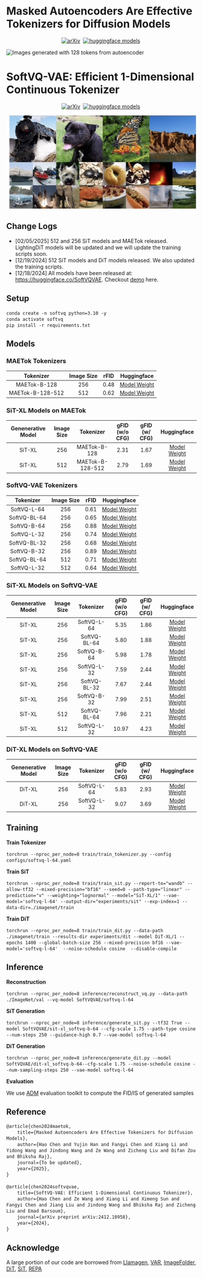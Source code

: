 # Masked Autoencoders Are Effective Tokenizers for Diffusion Models


<div align="center">

[![arXiv](https://img.shields.io/badge/arXiv%20paper-2410.01756-b31b1b.svg)](https://github.com/Hhhhhhao/continuous_tokenizer)&nbsp;
[![huggingface models](https://img.shields.io/badge/%F0%9F%A4%97%20Weights-yellow)](https://huggingface.co/MAETok)&nbsp;

</div>

![Images generated with 128 tokens from autoencoder](assets/figure2.png)


# SoftVQ-VAE: Efficient 1-Dimensional Continuous Tokenizer


<div align="center">

[![arXiv](https://img.shields.io/badge/arXiv%20paper-2410.01756-b31b1b.svg)](https://arxiv.org/abs/2412.10958v1)&nbsp;
[![huggingface models](https://img.shields.io/badge/%F0%9F%A4%97%20Weights-yellow)](https://huggingface.co/SoftVQVAE)&nbsp;

</div>

![Images generated with 32 and 64 tokens](assets/figure1.jpg)


## Change Logs
* [02/05/2025] 512 and 256 SiT models and MAETok released. LightingDiT models will be updated and we will update the training scripts soon.
* [12/19/2024] 512 SiT models and DiT models released. We also updated the training scripts.
* [12/18/2024] All models have been released at: https://huggingface.co/SoftVQVAE. Checkout [demo](demo/sit.ipynb) here. 


## Setup
```
conda create -n softvq python=3.10 -y
conda activate softvq
pip install -r requirements.txt
```


## Models

### MAETok Tokenizers


| Tokenizer 	| Image Size | rFID 	| Huggingface 	|
|:---:	| :---:	| :---:	|:---:	|
| MAETok-B-128 	| 256 | 0.48 	| [Model Weight](https://huggingface.co/MAETok/maetok-b-128) 	|
| MAETok-B-128-512 	| 512 | 0.62 	| [Model Weight](https://huggingface.co/MAETok/maetok-b-512) 	|


### SiT-XL Models on MAETok

| Genenerative Model | Image Size	| Tokenizer 	| gFID (w/o CFG) |	gFID (w/ CFG)| Huggingface 	|
|:---:	|:---:	|:---:	|:---:	|:---:	|:---:	|
| SiT-XL 	| 256 | MAETok-B-128 	| 2.31 	| 1.67 | [Model Weight](https://huggingface.co/MAETok/sit-xl_maetok-b-128) 	|
| SiT-XL 	| 512 | MAETok-B-128-512	| 2.79 	| 1.69 | [Model Weight](https://huggingface.co/MAETok/sit-xl_maetok-b-128-512) 	|


### SoftVQ-VAE Tokenizers


| Tokenizer 	| Image Size | rFID 	| Huggingface 	|
|:---:	| :---:	| :---:	|:---:	|
| SoftVQ-L-64 	| 256 | 0.61 	| [Model Weight](https://huggingface.co/SoftVQVAE/softvq-l-64) 	|
| SoftVQ-BL-64 	| 256 | 0.65 	| [Model Weight](https://huggingface.co/SoftVQVAE/softvq-bl-64) 	|
| SoftVQ-B-64 	| 256 | 0.88 	| [Model Weight](https://huggingface.co/SoftVQVAE/softvq-b-64) 	|
| SoftVQ-L-32 	| 256 | 0.74 	| [Model Weight](https://huggingface.co/SoftVQVAE/softvq-l-32) 	|
| SoftVQ-BL-32 	| 256 | 0.68 	| [Model Weight](https://huggingface.co/SoftVQVAE/softvq-bl-32) 	|
| SoftVQ-B-32 	| 256 | 0.89 	| [Model Weight](https://huggingface.co/SoftVQVAE/softvq-b-32) 	|
| SoftVQ-BL-64 	| 512 | 0.71 	| [Model Weight](https://huggingface.co/SoftVQVAE/softvq-bl-64-512) 	|
| SoftVQ-L-32 	| 512 | 0.64 	| [Model Weight](https://huggingface.co/SoftVQVAE/softvq-l-32-512) 	|


### SiT-XL Models on SoftVQ-VAE 

| Genenerative Model | Image Size	| Tokenizer 	| gFID (w/o CFG) |	gFID (w/ CFG)| Huggingface 	|
|:---:	|:---:	|:---:	|:---:	|:---:	|:---:	|
| SiT-XL 	| 256 | SoftVQ-L-64 	| 5.35 	| 1.86 | [Model Weight](https://huggingface.co/SoftVQVAE/sit-xl_softvq-l-64) 	|
| SiT-XL 	| 256 | SoftVQ-BL-64 	| 5.80 	| 1.88 | [Model Weight](https://huggingface.co/SoftVQVAE/sit-xl_softvq-bl-64) 	|
| SiT-XL 	| 256 | SoftVQ-B-64 	| 5.98 	| 1.78 | [Model Weight](https://huggingface.co/SoftVQVAE/sit-xl_softvq-b-64) 	|
| SiT-XL 	| 256 | SoftVQ-L-32 	| 7.59 	| 2.44 | [Model Weight](https://huggingface.co/SoftVQVAE/sit-xl_softvq-l-32) 	|
| SiT-XL 	| 256 | SoftVQ-BL-32 	| 7.67 	| 2.44 | [Model Weight](https://huggingface.co/SoftVQVAE/sit-xl_softvq-bl-32) 	|
| SiT-XL 	| 256 | SoftVQ-B-32 	| 7.99 	| 2.51 | [Model Weight](https://huggingface.co/SoftVQVAE/sit-xl_softvq-b-32) 	|
| SiT-XL 	| 512 | SoftVQ-BL-64 	| 7.96 	| 2.21 |[Model Weight](https://huggingface.co/SoftVQVAE/sit-xl_softvq-bl-64-512) 	|
| SiT-XL 	| 512 | SoftVQ-L-32 	| 10.97 	| 4.23 | [Model Weight](https://huggingface.co/SoftVQVAE/sit-xl_softvq-l-32-512) 	|

### DiT-XL Models on SoftVQ-VAE 

| Genenerative Model | Image Size	| Tokenizer 	| gFID (w/o CFG) 	| gFID (w/ CFG) | Huggingface 	|
|:---:	|:---:	|:---:	|:---:	|:---:	|:---:	|
| DiT-XL 	| 256 | SoftVQ-L-64 	| 5.83 	| 2.93 | [Model Weight](https://huggingface.co/SoftVQVAE/dit-xl_softvq-l-64) 	|
| DiT-XL 	| 256 | SoftVQ-L-32 	| 9.07 	| 3.69 | [Model Weight](https://huggingface.co/SoftVQVAE/dit-xl_softvq-bl-64) 	|


## Training 

**Train Tokenizer**
```
torchrun --nproc_per_node=8 train/train_tokenizer.py --config configs/softvq-l-64.yaml
```

**Train SiT**
```
torchrun --nproc_per_node=8 train/train_sit.py --report-to="wandb" --allow-tf32 --mixed-precision="bf16" --seed=0 --path-type="linear" --prediction="v" --weighting="lognormal" --model="SiT-XL/1" --vae-model='softvq-l-64' --output-dir="experiments/sit" --exp-index=1 --data-dir=./imagenet/train
```

**Train DiT**
```
torchrun --nproc_per_node=8 train/train_dit.py --data-path ./imagenet/train --results-dir experiments/dit --model DiT-XL/1 --epochs 1400 --global-batch-size 256 --mixed-precision bf16 --vae-model='softvq-l-64'  --noise-schedule cosine  --disable-compile
```

## Inference


**Reconstruction**
```
torchrun --nproc_per_node=8 inference/reconstruct_vq.py --data-path ./ImageNet/val --vq-model SoftVQVAE/softvq-l-64 
```


**SiT Generation**
```
torchrun --nproc_per_node=8 inference/generate_sit.py --tf32 True --model SoftVQVAE/sit-xl_softvq-b-64 --cfg-scale 1.75 --path-type cosine --num-steps 250 --guidance-high 0.7 --vae-model softvq-l-64
```

**DiT Generation**
```
torchrun --nproc_per_node=8 inference/generate_dit.py --model SoftVQVAE/dit-xl_softvq-b-64--cfg-scale 1.75 --noise-schedule cosine --num-sampling-steps 250 --vae-model softvq-l-64
```


**Evaluation**

We use [ADM](https://github.com/openai/guided-diffusion/tree/main) evaluation toolkit to compute the FID/IS of generated samples



## Reference
```
@article{chen2024maetok,
    title={Masked Autoencoders Are Effective Tokenizers for Diffusion Models},
    author={Hao Chen and Yujin Han and Fangyi Chen and Xiang Li and Yidong Wang and Jindong Wang and Ze Wang and Zicheng Liu and Difan Zou and Bhiksha Raj},
    journal={To be updated},
    year={2025},
}

@article{chen2024softvqvae,
    title={SoftVQ-VAE: Efficient 1-Dimensional Continuous Tokenizer},
    author={Hao Chen and Ze Wang and Xiang Li and Ximeng Sun and Fangyi Chen and Jiang Liu and Jindong Wang and Bhiksha Raj and Zicheng Liu and Emad Barsoum},
    journal={arXiv preprint arXiv:2412.10958},
    year={2024},
}
```

## Acknowledge 
A large portion of our code are borrowed from [Llamagen](https://github.com/FoundationVision/LlamaGen), [VAR](https://github.com/FoundationVision/VAR/tree/main), [ImageFolder](https://github.com/lxa9867/ImageFolder), [DiT](https://github.com/facebookresearch/DiT/tree/main), [SiT](https://github.com/willisma/SiT), [REPA](https://github.com/sihyun-yu/REPA/tree/main)
